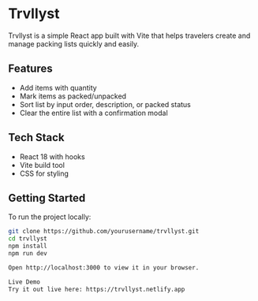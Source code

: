 # Trvllyst

Trvllyst is a simple React app built with Vite that helps travelers create and manage packing lists quickly and easily.

## Features

- Add items with quantity  
- Mark items as packed/unpacked  
- Sort list by input order, description, or packed status  
- Clear the entire list with a confirmation modal  

## Tech Stack

- React 18 with hooks  
- Vite build tool  
- CSS for styling  

## Getting Started

To run the project locally:

```bash
git clone https://github.com/yourusername/trvllyst.git
cd trvllyst
npm install
npm run dev

Open http://localhost:3000 to view it in your browser.

Live Demo
Try it out live here: https://trvllyst.netlify.app


